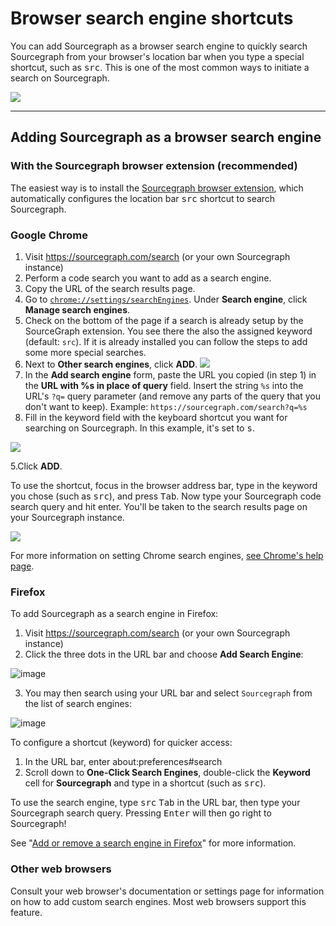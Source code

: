 # Browser search engine shortcuts

You can add Sourcegraph as a browser search engine to quickly search Sourcegraph from your browser's location bar when you type a special shortcut, such as <kbd>src</kbd>. This is one of the most common ways to initiate a search on Sourcegraph.

![](https://sourcegraphstatic.com/SearchShortcut2.gif)

---

## Adding Sourcegraph as a browser search engine

### With the Sourcegraph browser extension (recommended)

The easiest way is to install the [Sourcegraph browser extension](../quickstart.md), which automatically configures the location bar <kbd>src</kbd> shortcut to search Sourcegraph.

### Google Chrome

1. Visit https://sourcegraph.com/search (or your own Sourcegraph instance)
2. Perform a code search you want to add as a search engine.
3. Copy the URL of the search results page.
4. Go to [`chrome://settings/searchEngines`](chrome://settings/searchEngines). Under **Search engine**, click **Manage search engines**. 
1. Check on the bottom of the page if a search is already setup by the SourceGraph extension. You see there the also the assigned keyword (default: `src`). If it is already installed you can follow the steps to add some more special searches. 
1. Next to **Other search engines**, click **ADD**.
![](../../img/AddButton.png)
1. In the **Add search engine** form, paste the URL you copied (in step 1) in the **URL with %s in place of query** field. Insert the string `%s` into the URL's `?q=` query parameter (and remove any parts of the query that you don't want to keep). Example: `https://sourcegraph.com/search?q=%s`
1. Fill in the keyword field with the keyboard shortcut you want for searching on Sourcegraph. In this example, it's set to <kbd>s</kbd>.

![](../../img/Replace.png)

5.Click **ADD**.

To use the shortcut, focus in the browser address bar, type in the keyword you chose (such as <kbd>src</kbd>), and press <kbd>Tab</kbd>. Now type your Sourcegraph code search query and hit enter. You'll be taken to the search results page on your Sourcegraph instance.

![](../../img/KeyboardShortcut.png)

For more information on setting Chrome search engines, [see Chrome's help page](https://support.google.com/chrome/answer/95426?co=GENIE.Platform%3DDesktop&hl=en).

### Firefox

To add Sourcegraph as a search engine in Firefox:

1. Visit https://sourcegraph.com/search (or your own Sourcegraph instance)
2. Click the three dots in the URL bar and choose **Add Search Engine**:

![image](https://user-images.githubusercontent.com/3173176/84444295-4e2b8180-abf6-11ea-8f96-61312ab40278.png)

3. You may then search using your URL bar and select `Sourcegraph` from the list of search engines:

![image](https://user-images.githubusercontent.com/3173176/84446118-b4fe6a00-abf9-11ea-9627-7ffc16abafca.png)

To configure a shortcut (keyword) for quicker access:

1. In the URL bar, enter about:preferences#search
1. Scroll down to **One-Click Search Engines**, double-click the **Keyword** cell for **Sourcegraph** and type in a shortcut (such as <kbd>src</kbd>).

To use the search engine, type <kbd>src</kbd> <kbd>Tab</kbd> in the URL bar, then type your Sourcegraph search query. Pressing <kbd>Enter</kbd> will then go right to Sourcegraph!

See "[Add or remove a search engine in Firefox](https://support.mozilla.org/en-US/kb/add-or-remove-search-engine-firefox)" for more information.

### Other web browsers

Consult your web browser's documentation or settings page for information on how to add custom search engines. Most web browsers support this feature.
